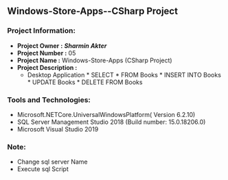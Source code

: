 ## Windows-Store-Apps--CSharp Project
### Project Information: 
   * __Project Owner :__ *__Sharmin Akter__*
   * __Project Number :__ 05
   * __Project Name :__ Windows-Store-Apps (CSharp Project)
   * __Project Description :__  
        * Desktop Application
	* SELECT * FROM Books
	* INSERT INTO Books
	* UPDATE Books
	* DELETE FROM Books

### Tools and Technologies:
   * Microsoft.NETCore.UniversalWindowsPlatform( Version 6.2.10)
   * SQL Server Management Studio 2018 (Build number: 15.0.18206.0)
   * Microsoft Visual Studio 2019	

### Note: 
  * Change sql server Name
  * Execute sql Script  
